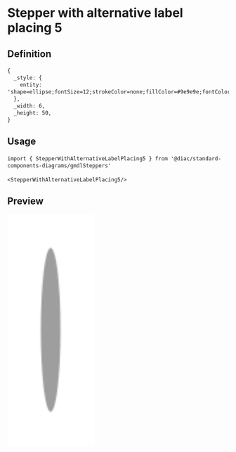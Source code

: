 # Stepper with alternative label placing 5

## Definition

```
{
  _style: { 
    entity: 'shape=ellipse;fontSize=12;strokeColor=none;fillColor=#9e9e9e;fontColor=#ffffff;html=1;',
  },
  _width: 6,
  _height: 50,
}
```

## Usage

```
import { StepperWithAlternativeLabelPlacing5 } from '@diac/standard-components-diagrams/gmdlSteppers'

<StepperWithAlternativeLabelPlacing5/>
```

## Preview

<img src="./stepper-with-alternative-label-placing-5.png" width="200"/>
